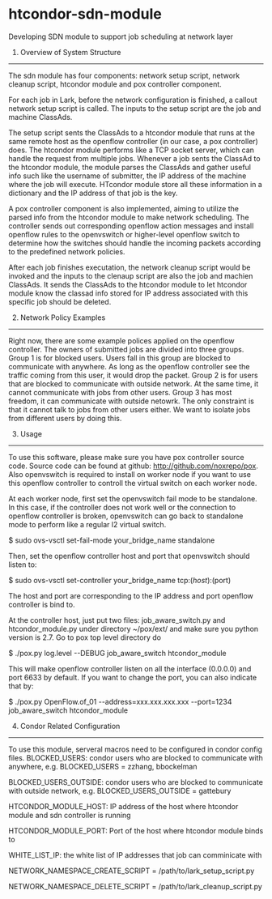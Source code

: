 htcondor-sdn-module
===================

Developing SDN module to support job scheduling at network layer

1. Overview of System Structure
-------------------------------

The sdn module has four components: network setup script, network cleanup script,
htcondor module and pox controller component.

For each job in Lark, before the network configuration is finished, a callout 
network setup script is called. The inputs to the setup script are the job 
and machine ClassAds. 

The setup script sents the ClassAds to a htcondor module that runs at the same 
remote host as the openflow controller (in our case, a pox controller) does. 
The htcondor module performs like a TCP socket server, which can handle the 
request from multiple jobs. Whenever a job sents the ClassAd to the htcondor 
module, the module parses the ClassAds and gather useful info such like 
the username of submitter, the IP address of the machine where the job will 
execute. HTcondor module store all these information in a dictionary and the 
IP address of that job is the key.

A pox controller component is also implemented, aiming to utilize the parsed 
info from the htcondor module to make network scheduling. The controller sends 
out corresponding openflow action messages and install openflow rules  to the 
openvswitch or higher-level openflow switch to determine how the switches should 
handle the incoming packets according to the predefined network policies.

After each job finishes executation, the network cleanup script would be invoked 
and the inputs to the clenaup script are also the job and machien ClassAds. It 
sends the ClassAds to the htcondor module to let htcondor module know the classad 
info stored for IP address associated with this specific job should be deleted.

2. Network Policy Examples
-------------------------

Right now, there are some example polices applied on the openflow controller. The 
owners of submitted jobs are divided into three groups. Group 1 is for blocked users.
Users fall in this group are blocked to communicate with anywhere. As long as the 
openflow controller see the traffic coming from this user, it would drop the packet. 
Group 2 is for users that are blocked to communicate with outside network. At the same 
time, it cannot communicate with jobs from other users. Group 3 has most freedom, it 
can communicate with outside netowrk. The only constraint is that it cannot talk to 
jobs from other users either. We want to isolate jobs from different users by doing this.

3. Usage
--------

To use this software, please make sure you have pox controller source code. Source code 
can be found at github: http://github.com/noxrepo/pox. Also openvswitch is required to 
install on worker node if you want to use this openflow controller to controll the virtual 
switch on each worker node.

At each worker node, first set the openvswitch fail mode to be standalone. In this case, 
if the controller does not work well or the connection to openflow controller is broken, 
openvswitch can go back to standalone mode to perform like a regular l2 virtual switch. 

$ sudo ovs-vsctl set-fail-mode your_bridge_name standalone

Then, set the openflow controller host and port that openvswitch should listen to:

$ sudo ovs-vsctl set-controller your_bridge_name tcp:$(host):$(port)

The host and port are corresponding to the IP address and port openflow controller is bind to.

At the controller host, just put two files: job_aware_switch.py and htcondor_module.py under 
directory ~/pox/ext/ and make sure you python version is 2.7. Go to pox top level directory do

$ ./pox.py log.level --DEBUG job_aware_switch htcondor_module

This will make openflow controller listen on all the interface (0.0.0.0) and port 6633 by 
default. If you want to change the port, you can also indicate that by:

$ ./pox.py OpenFlow.of_01 --address=xxx.xxx.xxx.xxx --port=1234 job_aware_switch htcondor_module

4. Condor Related Configuration
-------------------------------

To use this module, serveral macros need to be configured in condor config files.
BLOCKED_USERS: condor users who are blocked to communicate with anywhere, e.g. BLOCKED_USERS = zzhang, bbockelman

BLOCKED_USERS_OUTSIDE: condor users who are blocked to communicate with outside network, e.g. BLOCKED_USERS_OUTSIDE = gattebury

HTCONDOR_MODULE_HOST: IP address of the host where htcondor module and sdn controller is running

HTCONDOR_MODULE_PORT: Port of the host where htcondor module binds to

WHITE_LIST_IP: the white list of IP addresses that job can comminicate with

NETWORK_NAMESPACE_CREATE_SCRIPT = /path/to/lark_setup_script.py

NETWORK_NAMESPACE_DELETE_SCRIPT = /path/to/lark_cleanup_script.py











